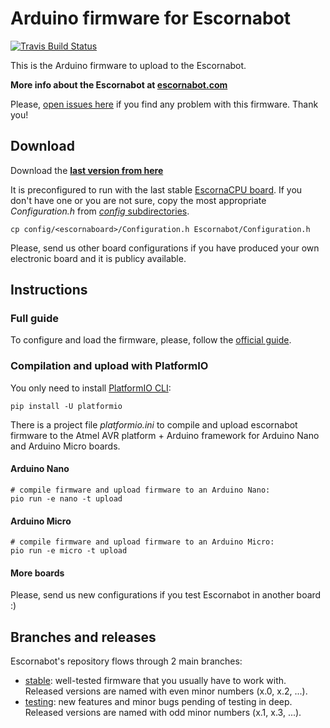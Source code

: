 
# Arduino firmware for Escornabot

[![Travis Build Status](https://travis-ci.org/escornabot/arduino.svg)](https://travis-ci.org/escornabot/arduino)

This is the Arduino firmware to upload to the Escornabot.

__More info about the Escornabot at [escornabot.com][ESC01]__

Please, [open issues here][ISS01] if you find any problem with this firmware. Thank you!

## Download

Download the __[last version from here](https://github.com/escornabot/arduino/releases/latest)__

It is preconfigured to run with the last stable [EscornaCPU board][ELE01]. If 
you don't have one or you are not sure, copy the most appropriate 
_Configuration.h_ from [_config_ subdirectories](config). 

    cp config/<escornaboard>/Configuration.h Escornabot/Configuration.h

Please, send us other board configurations if you have produced your own
electronic board and it is publicy available.


## Instructions

### Full guide

To configure and load the firmware, please, follow the [official guide][GUI01].

### Compilation and upload with PlatformIO

You only need to install [PlatformIO CLI][PIO01]:

    pip install -U platformio

There is a project file _platformio.ini_ to compile and upload escornabot
firmware to the Atmel AVR platform + Arduino framework for Arduino Nano and
Arduino Micro boards.

#### Arduino Nano

    # compile firmware and upload firmware to an Arduino Nano:
    pio run -e nano -t upload

#### Arduino Micro

    # compile firmware and upload firmware to an Arduino Micro:
    pio run -e micro -t upload

#### More boards

Please, send us new configurations if you test Escornabot in another board :)


## Branches and releases

Escornabot's repository flows through 2 main branches: 

- [stable][STA01]: well-tested firmware that you usually have to work with.
  Released versions are named with even minor numbers (x.0, x.2, ...).
- [testing][TES01]: new features and minor bugs pending of testing in deep.
  Released versions are named with odd minor numbers (x.1, x.3, ...).



<!-- links -->
[ELE01]: https://github.com/escornabot/electronics
[BRI01]: https://github.com/escornabot/arduino/releases/tag/v1.2-brivoi
[ESC01]: http://escornabot.com
[GUI01]: http://escornabot.com/web/en/content/configure-and-load-firmware
[ISS01]: https://github.com/escornabot/arduino/issues
[PIO01]: http://platformio.org/get-started/cli
[PLA01]: https://github.com/escornabot/arduino/releases/tag/v1.1-placidus
[STA01]: https://github.com/escornabot/arduino/tree/stable
[TES01]: https://github.com/escornabot/arduino/tree/testing
[VER201606]: https://github.com/escornabot/arduino/releases/tag/v1.3.1
[VER201608]: https://github.com/escornabot/arduino/releases/tag/v1.3.2


